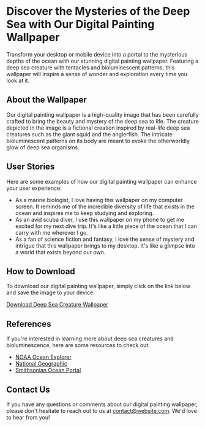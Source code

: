 <!--
Write me content for website with wallpaper which alt text is:

"A digital painting of a deep sea creature, with tentacles and bioluminescent patterns evoking a sense of mystery and exploration."

The name/title of the page should not be 1:1 copy of the alt text but rather a real content of the website which is using this wallpaper.

- Use markdown format 
- Start with the heading
- The content should look like a real website 
- Include real sections like references, contact, user stories, etc. use things relevant to the page purpose.
- Feel free to use structure like headings, bullets, numbering, blockquotes, paragraphs, horizontal lines, etc.
- You can use formatting like bold or _italic_
- You can include UTF-8 emojis
- Links should be only #hash anchors (and you can refer to the document itself)
- Do not include images
-->

<!--font:Poppins-->

# Discover the Mysteries of the Deep Sea with Our Digital Painting Wallpaper

Transform your desktop or mobile device into a portal to the mysterious depths of the ocean with our stunning digital painting wallpaper. Featuring a deep sea creature with tentacles and bioluminescent patterns, this wallpaper will inspire a sense of wonder and exploration every time you look at it.

## About the Wallpaper

Our digital painting wallpaper is a high-quality image that has been carefully crafted to bring the beauty and mystery of the deep sea to life. The creature depicted in the image is a fictional creation inspired by real-life deep sea creatures such as the giant squid and the anglerfish. The intricate bioluminescent patterns on its body are meant to evoke the otherworldly glow of deep sea organisms.

## User Stories

Here are some examples of how our digital painting wallpaper can enhance your user experience:

- As a marine biologist, I love having this wallpaper on my computer screen. It reminds me of the incredible diversity of life that exists in the ocean and inspires me to keep studying and exploring.
- As an avid scuba diver, I use this wallpaper on my phone to get me excited for my next dive trip. It's like a little piece of the ocean that I can carry with me wherever I go.
- As a fan of science fiction and fantasy, I love the sense of mystery and intrigue that this wallpaper brings to my desktop. It's like a glimpse into a world that exists beyond our own.

## How to Download

To download our digital painting wallpaper, simply click on the link below and save the image to your device:

[Download Deep Sea Creature Wallpaper](#)

## References

If you're interested in learning more about deep sea creatures and bioluminescence, here are some resources to check out:

- [NOAA Ocean Explorer](https://oceanexplorer.noaa.gov/facts/biolum.html)
- [National Geographic](https://www.nationalgeographic.com/animals/article/bioluminescence)
- [Smithsonian Ocean Portal](https://ocean.si.edu/ocean-life/fish/bioluminescence)

## Contact Us

If you have any questions or comments about our digital painting wallpaper, please don't hesitate to reach out to us at [contact@website.com](mailto:contact@website.com). We'd love to hear from you!
